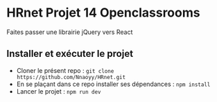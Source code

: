 # HRnet Projet 14 Openclassrooms

Faites passer une librairie jQuery vers React

## Installer et exécuter le projet

- Cloner le présent repo : `git clone https://github.com/Nnaoyy/HRnet.git`
- En se plaçant dans ce repo installer ses dépendances : `npm install`
- Lancer le projet : `npm run dev`
